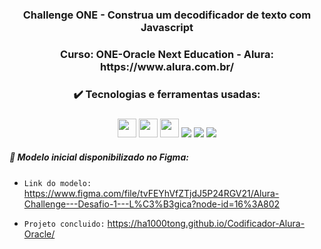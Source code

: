   <h3 align="center"> Challenge ONE - Construa um decodificador de texto com Javascript </h3>

  <h3 align="center">Curso: ONE-Oracle Next Education - Alura: https://www.alura.com.br/ </h3>
 
 
  <h3 align="center">✔️ Tecnologias e ferramentas usadas: </h3>
  
<h3 align="center"> <img src="https://user-images.githubusercontent.com/111543645/217710038-95ae8769-4eb4-4e57-80b0-f2e049ba5e49.png" width="30" height="30"/> <img src="https://user-images.githubusercontent.com/111543645/217708557-008f7034-d929-4436-98b6-c6aa8c0d346d.png" width="30" height="30"/> <img src="https://user-images.githubusercontent.com/111543645/217708445-49e790f6-fe23-4020-a6fb-d47027a87c45.png" width="30" height="30"/> <img src="https://img.shields.io/badge/-Figma-05122A?style=flat&logo=figma&logoColor=007ACC"/> <img src="https://img.shields.io/badge/-Visual%20Studio%20Code-05122A?style=flat&logo=visual-studio-code&logoColor=007ACC"/> <img src="https://img.shields.io/badge/-Trello-05122A?style=flat&logo=trello&logoColor=007ACC"/></h3>


##### :hammer: Modelo inicial disponibilizado no Figma:
- `Link do modelo:` https://www.figma.com/file/tvFEYhVfZTjdJ5P24RGV21/Alura-Challenge---Desafio-1---L%C3%B3gica?node-id=16%3A802

- `Projeto concluido:` https://ha1000tong.github.io/Codificador-Alura-Oracle/
